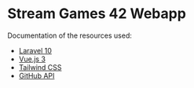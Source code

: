 # Stream Games 42 Webapp

Documentation of the resources used:

* [Laravel 10](https://laravel.com/docs/10.x)
* [Vue.js 3](https://vuejs.org/)
* [Tailwind CSS](https://tailwindcss.com/)
* [GitHub API](https://docs.github.com/en/rest?apiVersion=2022-11-28)

<!--
php artisan make:model Setting -m --policy --api
-->
